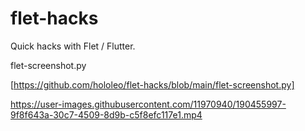 # flet-hacks
Quick hacks with Flet / Flutter.


flet-screenshot.py

[https://github.com/hololeo/flet-hacks/blob/main/flet-screenshot.py]

https://user-images.githubusercontent.com/11970940/190455997-9f8f643a-30c7-4509-8d9b-c5f8efc117e1.mp4

